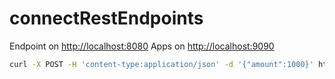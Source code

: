 # connectRestEndpoints

 Endpoint on <http://localhost:8080>
 Apps on <http://localhost:9090>


```bash
curl -X POST -H 'content-type:application/json' -d '{"amount":1000}' http://localhost:9090/payment
```
